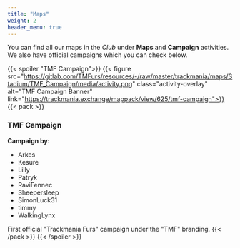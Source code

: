 ```yaml
---
title: "Maps"
weight: 2
header_menu: true
---
```


You can find all our maps in the *Club* under **Maps** and **Campaign** activities.
We also have official campaigns which you can check below.

{{< spoiler "TMF Campaign">}}
    {{< figure src="https://gitlab.com/TMFurs/resources/-/raw/master/trackmania/maps/Stadium/TMF_Campaign/media/activity.png" class="activity-overlay" alt="TMF Campaign Banner" link="https://trackmania.exchange/mappack/view/625/tmf-campaign">}}
    {{< pack >}}
### TMF Campaign
**Campaign by:**
- Arkes
- Kesure
- Lilly
- Patryk
- RaviFennec
- Sheepersleep
- SimonLuck31
- timmy
- WalkingLynx

First official "Trackmania Furs" campaign under the "TMF" branding.
    {{< /pack >}}
{{< /spoiler >}}
